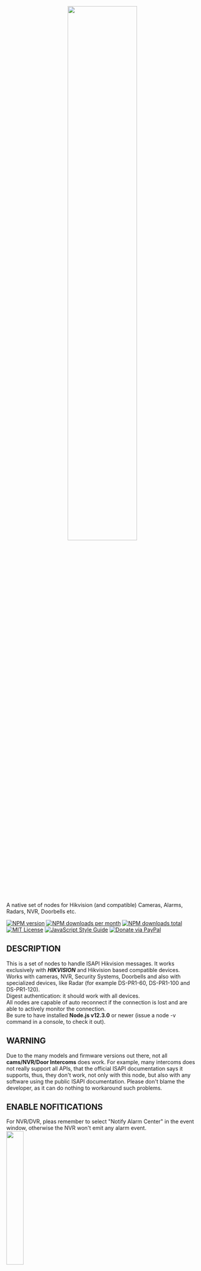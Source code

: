 
<p align="center"><img src='https://raw.githubusercontent.com/Supergiovane/node-red-contrib-hikvision-ultimate/master/img/logo.png' width="60%"></p>

A native set of nodes for Hikvision (and compatible) Cameras, Alarms, Radars, NVR, Doorbells etc.

[![NPM version][npm-version-image]][npm-url]
[![NPM downloads per month][npm-downloads-month-image]][npm-url]
[![NPM downloads total][npm-downloads-total-image]][npm-url]
[![MIT License][license-image]][license-url]
[![JavaScript Style Guide](https://img.shields.io/badge/code_style-standard-brightgreen.svg)](https://standardjs.com)
[![Donate via PayPal](https://img.shields.io/badge/Donate-PayPal-blue.svg?style=flat-square)](https://www.paypal.me/techtoday) 



## DESCRIPTION
This is a set of nodes to handle ISAPI Hikvision messages. It works exclusively with ***HIKVISION*** and Hikvision based compatible devices.<br/>
Works with cameras, NVR, Security Systems, Doorbells and also with specialized devices, like Radar (for example DS-PR1-60, DS-PR1-100 and DS-PR1-120).<br/>
Digest authentication: it should work with all devices.<br/>
All nodes are capable of auto reconnect if the connection is lost and are able to actively monitor the connection.<br/>
Be sure to have installed **Node.js v12.3.0** or newer (issue a node -v command in a console, to check it out).<br/>

## WARNING
Due to the many models and firmware versions out there, not all **cams/NVR/Door Intercoms** does work. For example, many intercoms does not really support all APIs, that the official ISAPI documentation says it supports, thus, they don't work, not only with this node, but also with any software using the public ISAPI documentation. Please don't blame the developer, as it can do nothing to workaround such problems. <br/>

## ENABLE NOFITICATIONS 
For NVR/DVR, pleas remember to select "Notify Alarm Center" in the event window, otherwise the NVR won't emit any alarm event.<br/>
<img src='https://raw.githubusercontent.com/Supergiovane/node-red-contrib-hikvision-ultimate/master/img/NotifyCenter.png' width="30%">

## COLLABORATORS NEEDED
I'm looking for collaborators to develop these nodes. I'm alone. I have other nodes to mantain, and too many help to give to the users. Very little time is remaining for me and my family, so i need someone joining this project and starting active development! Thanks!<br/>

<br/>
<br/>

## CHANGELOG
* See <a href="https://github.com/Supergiovane/node-red-contrib-hikvision-ultimate/blob/master/CHANGELOG.md">here the changelog</a>

<br/>
<br/>


## CAMERA EVENT NODE

<img src='https://raw.githubusercontent.com/Supergiovane/node-red-contrib-hikvision-ultimate/master/img/hikcamera.jpg' width="80%">

The Camera Event node connects to ***NVR, Camera, Radars, etc..*** and outputs true/false in case of an alarm. <br/>
The node can be configured as **Camera/NVR** (with standard and smart events) or as **Old Security System** and **Radar** (with specific CID events, designed for these type of security devices)<br/>
You can optionally filter the alarms by CHANNEL, EVENT and ZONE. <br/>
For NVR/DVR, the ***Channel*** property is the CAMERA number, while for Cameras, is the image sensor number (normally 1).<br/>
The ***Zone*** property is the alarm zone (RADARS), or the alert region number (CAMERAS AND NVR/DVR).<br/>
For RADAR device types, you can filter improper/false alams as well.<br/>

<img src='https://raw.githubusercontent.com/Supergiovane/node-red-contrib-hikvision-ultimate/master/img/GenericAlarm.png' width="80%">

You can choose from many different alarms, including: <br/>
- Video Motion Alarm (When motion is detected)
- Local alarm input (it's the device's IO pigtail connector)
- Line crossing (when someone crosses a line)
- CID alarms
- Many more.....



**Flow Messages**

The node outputs a payload on **PIN 1** (***TRUE*** on alarm start, ***FALSE*** on alarm end). Some alarm types only support the alarm start event.</br>
The node outputs a payload on **PIN 2**, representing a connection error. ***TRUE*** if error, otherwise ***FALSE***</br>
This below is an example of msg output:</br>


**Output PIN 1**
```javascript
// Example of an event from NVR/Camera
msg = {
  "payload": true,
  "topic": "",
  "channelid": "13", // This is the camera number for NVR, or the channel ID for cameras
  "zone": 0, // Zone or Region, see above, the explained difference
  "description": "Motion alarm",
  "_msgid": "386a613.89f259e"
}
```

```javascript
// Example of an event from Radar
msg = {
{
    "zone": 1, // This is the zone number that fired the alarm
    "payload": true, // true if alarm, otherwise false if alarm ended.
    "alarm": {
        "ipAddress": "192.168.1.25",
        "ipv6Address": "",
        "portNo": 80,
        "protocol": "HTTP",
        "macAddress": "BananaRama",
        "channelID": 1,
        "dateTime": "2012-01-13T03:58:19+01:00",
        "activePostCount": 1,
        "eventType": "cidEvent",
        "eventState": "active",
        "eventDescription": "CID event",
        "CIDEvent": {
            "code": 3103,
            "standardCIDcode": 3130,
            "type": "zoneAlarm",
            "trigger": "2012-01-13T03:58:19+01:00",
            "upload": "2012-01-13T03:58:19+01:00",
            "CameraList": [],
            "NVRList": [
                {
                    "id": 1,
                    "ip": "192.168.1.32",
                    "port": 8000,
                    "channel": 1
                }
            ],
            "zone": 1
        }
    }
    "_msgid": "b07e50f6.86a72"
}
```

**Output PIN 2 (connection error)**
```javascript
msg = {
    "topic": "",
    "errorDescription": "", // This will contain the error rescription, in case of errors.
    "payload": false, // Or TRUE if error
    "_msgid": "dd5b3622.884a78"
}
```
<br/>
<br/>

---

## ANPR (License Plate) NODE

<img src='https://raw.githubusercontent.com/Supergiovane/node-red-contrib-hikvision-ultimate/master/img/hikanprcamera.jpg' width="80%">


This node works with Hikvision ANPR cameras.<br/>

<img src='https://raw.githubusercontent.com/Supergiovane/node-red-contrib-hikvision-ultimate/master/img/ANPR.png' width="80%">

**Flow Messages**

The payload contains the license plate number and the property *plate* contains other useful informations.</br>

**Output PIN 1**
```javascript
msg = {
    "topic":"",
    "payload":"AB123CD", // This is the license plate
    "plate":{
        "captureTime":"20201130T114200+0100",
        "plateNumber":"AB123CD",
        "picName":"202011301142008600", // This is the picture's name of the license plate.
        "country":"ITA",
        "laneNo":"1",
        "direction":"forward",
        "matchingResult":"otherlist"
        }
    }
```

**Output PIN 2 (connection error)**
```javascript
msg = {
    "topic": "",
    "errorDescription": "", // This will contain the error rescription, in case of errors.
    "payload": false, // Or TRUE if error
    "_msgid": "dd5b3622.884a78"
}
```
<br/>
<br/>

---

## PTZ NODE
Recalls a PTZ pre-recorded preset.<br/>
Just select the preset in the configuration window and recall it by passing ***true*** as payload.<br/>
You can also set the Camera Number and PTZ preset number by msg.payload.channelID (optional) and msg.payload.PTZPreset. See below.<br/>

<img src='https://raw.githubusercontent.com/Supergiovane/node-red-contrib-hikvision-ultimate/master/img/PTZ.png' width="80%">

**Flow Messages**

The node outputs ***true*** on PIN 1 if the command is executed, otherwise an error on PIN 2.</br>

**Input**
```javascript
// Recall the preset set in the configuration window
msg.payload = true; // Recalls the preset
return msg;
```

```javascript
// Pass the Camera Number and PTZ preset by message
msg.payload.channelID = 1; // OPTIONAL, pass the Camera number
msg.payload.PTZPreset = 2; // OPTIONAL, pass the PTZ preset number
return msg;
```

**Output PIN 1**
```javascript
msg = {
{
    "payload": true, // true after the camera has reached the PTZ preset position
    "_msgid": "b07e50f6.86a72"
}
```

**Output PIN 2 (connection error)**
```javascript
msg = {
    "topic": "",
    "errorDescription": "", // This will contain the error rescription, in case of errors.
    "payload": false, // Or TRUE if error
    "_msgid": "dd5b3622.884a78"
}
```
<br/>
<br/>

---


## PICTURE NODE
This node gets a picture from the camera/NVR, ready to be shown in the dashboard UI.<br/>
You can rotate, resize, crop, overlay with text, zoom the image.<br/>
The ***overlay text*** is applied directly after the picture's manipulation. This behaves differently than the **text overlay node** (that uses the overlay functionality onboard the camera).<br/> 
Pass **true** as payload to obtain the image.<br/>
You can, for example, link the ***Camera Event node*** to the ***Picture node*** to get an image whenever an alarm occurs.<br/>
**CAUTION**: image handling is a very CPU/GPU consuming job. Use only if you have enough computational resources.<br/>

<img src='https://raw.githubusercontent.com/Supergiovane/node-red-contrib-hikvision-ultimate/master/img/picture.png' width="80%">

<br/>
For the picture to show up directly into the flow, you can use this node developed by @riku 

[node-red-contrib-image-output](https://flows.nodered.org/node/node-red-contrib-image-output) 

<br/>
<br/>

**Copy this code and paste it into your flow**

<details><summary>View code</summary>

> Adjust the nodes according to your setup

<code>

```javascript
[{"id":"bd6acbb81c4f9eaf","type":"change","z":"48095c5671f0ab16","name":"Setup msg","rules":[{"t":"set","p":"cid","pt":"msg","to":"","tot":"date"},{"t":"set","p":"attachments","pt":"msg","to":"[{\t \"filename\": 'image_' & $replace($now(),\":\",\"_\") & '.jpg', \t \"content\": $$.forEmail,\t \"cid\": \"\" & cid & \"\"\t}]","tot":"jsonata"},{"t":"set","p":"topic","pt":"msg","to":"See attached image","tot":"str"},{"t":"set","p":"payload","pt":"msg","to":"''","tot":"jsonata"},{"t":"set","p":"from","pt":"msg","to":"info@mysupersmarthome.it","tot":"str"}],"action":"","property":"","from":"","to":"","reg":false,"x":410,"y":200,"wires":[["3e0ca3cc7c0d2e22"]]},{"id":"0b82f010bd682a0d","type":"hikvisionUltimatePicture","z":"48095c5671f0ab16","name":"Ovest","topic":"","server":"eb73371b.af5208","channelID":"7","rotateimage":"0","heightimage":"","widthimage":"","qualityimage":"100","cropimage":"","textoverlay":"","textoverlayXY":"","textoverlayWH":"","textoverlayFont":"FONT_SANS_64_WHITE","x":230,"y":200,"wires":[["bd6acbb81c4f9eaf","7ff4f0c75ef4d486"],[]]},{"id":"478fee35ffd435b5","type":"inject","z":"48095c5671f0ab16","name":"","props":[{"p":"payload"},{"p":"topic","vt":"str"}],"repeat":"","crontab":"","once":false,"onceDelay":0.1,"topic":"","payload":"true","payloadType":"bool","x":110,"y":200,"wires":[["0b82f010bd682a0d"]]},{"id":"facefd92c70af183","type":"comment","z":"48095c5671f0ab16","name":"Send an Email with image attachment and show it in the web UI","info":"","x":290,"y":160,"wires":[]},{"id":"7ff4f0c75ef4d486","type":"template","z":"48095c5671f0ab16","name":"","field":"payload","fieldType":"msg","format":"handlebars","syntax":"mustache","template":"<img width=\"320px\" height=\"240px\" src=\"{{{payload}}}\">","output":"str","x":400,"y":260,"wires":[["121759fa66219f53"]]},{"id":"121759fa66219f53","type":"ui_template","z":"48095c5671f0ab16","group":"e2be830cd2d143a0","name":"","order":0,"width":"6","height":"4","format":"<div ng-bind-html=\"msg.payload\"></div>","storeOutMessages":true,"fwdInMessages":true,"resendOnRefresh":true,"templateScope":"local","x":560,"y":260,"wires":[[]]},{"id":"3e0ca3cc7c0d2e22","type":"function","z":"48095c5671f0ab16","name":"Email","func":"// Replace this function node with an email node","outputs":1,"noerr":0,"initialize":"","finalize":"","libs":[],"x":550,"y":200,"wires":[[]]},{"id":"eb73371b.af5208","type":"Hikvision-config","host":"192.168.1.32","port":"80","name":"NVR","authentication":"digest","protocol":"http","heartbeattimerdisconnectionlimit":"1","deviceinfo":"[object Object]"},{"id":"e2be830cd2d143a0","type":"ui_group","name":"Default","tab":"e0f42233.22428","order":2,"disp":true,"width":"6","collapse":false},{"id":"e0f42233.22428","type":"ui_tab","name":"NVR","icon":"dashboard","order":13}]
```

</code>
</details>

<br/>
<br/>

**PROPERTY WINDOW**

<img src='https://raw.githubusercontent.com/Supergiovane/node-red-contrib-hikvision-ultimate/master/img/pictureproperties.png' width="30%">

**Flow Messages**

The node outputs the image in in mamy formats on PIN 1, otherwise an error on PIN 2. On PIN 1 you'll have:<br/>
*base64 JPG string format*, ready for the UI Dashboard.</br>
*JPG Buffer*, ready to be sent as email attachment.</br>
*pure base64 format*, for many other uses.</br>
The Picture Node now passes through the input message, in the property **msg.previousInputMessage**</br>

**Input**
```javascript
// To get the image
msg.payload = true; 
return msg;
```

```javascript
// Dinamically set the overlay text
node.textoverlay = "Hello new overlay";
msg.payload = true; 
return msg;
```


**Output PIN 1**
```javascript
msg = {
{
    "previousInputMessage" : {topic : "banana"}, // this is the original passedthrough message
    "payload": "data:image/jpg;base64,/9j/4AAQSk...", // FOR THE DASHBOARD UI: Image as string in base64 format with JPG DATA header already there.
    "forEmail": "<buffer>", // FOR EMAIL: Image as buffer format, ready to be attached to an email as JPG attachment.
    "base64": "/9j/4AAQSk...", // FOR FURTHER MANIPULATION: Image as pure base64 string.
    "_msgid": "b07e50f6.86a72"
}
return msg;
```

**Output PIN 2 (connection error)**
```javascript
msg = {
    "topic": "",
    "errorDescription": "", // This will contain the error rescription, in case of errors.
    "payload": false, // Or TRUE if error
    "_msgid": "dd5b3622.884a78"
}
return msg;
```
<br/>
<br/>

---

## TEXT OVERLAY NODE
You can set the camera's text overlay. This node uses the camera's onboard text overlaying capabilities.<br/>
There are 4 rows avaiable, to be set from the configuration window or dinamically via msg input from flow.<br/>
Please note that not all cameras nor NVR/DVR (especially with old firmware) suppor setting the overlay text.<br/>

<img src='https://raw.githubusercontent.com/Supergiovane/node-red-contrib-hikvision-ultimate/master/img/Text.png' width="80%">

**Copy this code and paste it into your flow**

<details><summary>View code</summary>

> Adjust the nodes according to your setup

<code>

```javascript
[{"id":"7e79800b.afb8a8","type":"hikvisionUltimateText","z":"3f22f0c6.ff1328","name":"Overlay Text","server":"eb73371b.af5208","row1":"","row1XY":"","row2":"","row2XY":"","row3":"","row3XY":"","row4":"","row5XY":"","channelID":"1","x":510,"y":120,"wires":[]},{"id":"3aa8a40f.9a0964","type":"inject","z":"3f22f0c6.ff1328","name":"Go","props":[{"p":"payload"},{"p":"topic","vt":"str"}],"repeat":"","crontab":"","once":false,"onceDelay":0.1,"topic":"","payload":"","payloadType":"date","x":170,"y":120,"wires":[["7e79800b.afb8a8"]]},{"id":"2b4d9297.75ee46","type":"comment","z":"3f22f0c6.ff1328","name":"Set the overlay text","info":"","x":190,"y":80,"wires":[]},{"id":"22dc37f9.b3b86","type":"function","z":"3f22f0c6.ff1328","name":"MSG Override","func":"// Override one or more rows\n// You can use from row1 to row4 to set the text\n// and from row1XY to row4XY to set the position in the format x,y (for example: 100,200)\n\n// Optionally set the channel. On NVR, this indicates the camera number\nmsg.channelid = 1;\n\n// Row 1\nmsg.row1 = \"Temperature: \" + msg.payload;\nmsg.row1XY = \"100,200\"; // Optionallly set the position\n\n// Row 2 (here we leave the position previosly set via the camera menu)\nmsg.row2 = \"Sun\";\n\nreturn msg;","outputs":1,"noerr":0,"initialize":"","finalize":"","x":320,"y":180,"wires":[["7e79800b.afb8a8"]]},{"id":"a91e43a0.ccbb2","type":"inject","z":"3f22f0c6.ff1328","name":"Go","props":[{"p":"payload"},{"p":"topic","vt":"str"}],"repeat":"","crontab":"","once":false,"onceDelay":0.1,"topic":"","payload":"22°c","payloadType":"str","x":170,"y":180,"wires":[["22dc37f9.b3b86"]]},{"id":"eb73371b.af5208","type":"Hikvision-config","host":"192.168.1.32","port":"80","name":"Server","authentication":"digest","protocol":"http","heartbeattimerdisconnectionlimit":"1","deviceinfo":"[object Object]"}]
```

</code>
</details>
<br/>
<br/>

**Flow Messages**

Pass anything you like as input msg, to set the text overlay.</br>
You can override texts by passing some msg inputs. See samples below</br>

**Input**
```javascript
// Simply overlay the text set in the config window
msg.payload = true;
return msg;
```

```javascript
// Override one or more rows
// You can use from row1 to row4 to set the text
// and from row1XY to row4XY to set the position in the format x,y (for example: 100,200)

// Optionally set the channel. On NVR, this indicates the camera number
msg.channelid = 1;

// Row 1
msg.row1 = "Temperature: " + msg.payload;
msg.row1XY = "100,200"; // Optionallly set the position

// Row 2 (here we leave the position previosly set via the camera menu)
msg.row2 = "Sun";

return msg;
```

```javascript
// Delete all 4 rows
msg.row1 = "";
msg.row2 = "";
msg.row3 = "";
msg.row4 = "";
return msg;
```


<br/>
<br/>

---

## XML NODE
This node allow you to send any XML you want to your devices.<br/>
Every device has own firmware, capabilities etc. so i decided to allow you to cover all your needs by adding this universal node.<br/>
Please read the ISAPI Hikvision documentation or dig into the Internet to learn what XML you can send. The limit is only your fantasy.<br/>

<img src='https://raw.githubusercontent.com/Supergiovane/node-red-contrib-hikvision-ultimate/master/img/XML.png' width="80%">


<br/>
<br/>

**Flow Messages**

You can override all properties configured in the node, by passing some msg inputs. See samples below</br>

**Input**
```javascript
// Send your own XML to the device
// You can override the default config, with all these optional properties
// msg.method must be PUT, POST or GET (all uppercase)

msg.XML = ``; // Here goes your XML. These strange chars after the = allow you to do multiline text
msg.path = ""; // For example /ISAPI/System/Video/inputs/channels/1/overlays
msg.method = "PUT"; // This must be PUT, POST or GET (uppercase)

return msg;
```

<br/>

As an example, you can set a text overlay via XML 
```javascript
// Set an overlay text (if the camera supports overlaying text)

msg.XML = `<?xml version="1.0" encoding="UTF-8" ?>
<VideoOverlay version="1.0" xmlns="http://www.hikvision.com/ver20/XMLSchema\">
<fontSize>1</fontSize>
<TextOverlayList size="6">
    <TextOverlay version="1.0" xmlns="http://www.hikvision.com/ver20/XMLSchema\">
    <id>1</id>
    <enabled>true</enabled>
    <positionX>464</positionX>
    <positionY>96</positionY>
    <displayText>HELLO WORLD</displayText>
    </TextOverlay>
</TextOverlayList>
</VideoOverlay>`; // Here goes your XML. These strange chars after the = allow you to do multiline text
msg.path = "/ISAPI/System/Video/inputs/channels/1/overlays/text"; // For example /ISAPI/System/Video/inputs/channels/1/overlays
msg.method = "PUT"; // This must be PUT, POST or GET (uppercase)

return msg;
```

**Output**

The node will return the response from the camera.
<br/>
For example, if you wish to know if your camera has motion detect enable, just pass this to the node<br/>

```javascript
// Ask the camera if it supports motion detect
msg.path = "/ISAPI/System/Video/inputs/channels/1/motionDetection";
msg.method ="GET";
return msg;
```

The response will be something like this

```javascript
{
   "topic":"Camera Sud",
   "payload":{
      "MotionDetection":{
         "$":{
            "version":"2.0",
            "xmlns":"http://www.hikvision.com/ver20/XMLSchema"
         },
         "enabled":"false",
         "enableHighlight":"true",
         "samplingInterval":"2",
         "startTriggerTime":"500",
         "endTriggerTime":"500",
         "regionType":"grid",
         "Grid":{
            "rowGranularity":"18",
            "columnGranularity":"22"
         },
         "MotionDetectionLayout":{
            "$":{
               "version":"2.0",
               "xmlns":"http://www.hikvision.com/ver20/XMLSchema"
            },
            "sensitivityLevel":"80",
            "layout":{
               "gridMap":"000000000000000000000000000000000000000000000000000000000000000000000000000000000000000000000000000000000000"
            }
         },
         "enableWithMoving":"false"
      }
   },
   "_msgid":"fa45ddc3240240cf"
}
```
<br/>

If an ***error*** occurs, the XML node will output a msg with the error

```javascript
{
   "topic":"XML Node",
   "errorDescription":"network timeout at: http://192.168.1.211:80/ISAPI/System/Video/inputs/channels/1/motionDetection",
   "_msgid":"8289d3fbf2919d2b"
}
```

<br/>
<br/>

---

## RAW CAMERA Event NODE
The RAW CAMERA Event node reacts to every message sent by the device. You can use this node when the other nodes doesn't fit your needs. It connects to ***NVR, Camera, Radars etc...*** and outputs the event received. <br/>

<img src='https://raw.githubusercontent.com/Supergiovane/node-red-contrib-hikvision-ultimate/master/img/RawAlarm.png' width="80%">

**Flow Messages**

The node outputs a payload on **PIN 1** that can vary, depending on the alarm type sent by the connected device.</br>
The node outputs a payload on **PIN 2**, representing a connection error. ***TRUE*** if error, otherwise ***FALSE***</br>
This below is an example of msg output (in this case, a movement detected from a radar)</br>


**Output PIN 1**
```javascript
msg = {
    "topic": "",
    "payload": {
        "ipAddress": "192.168.1.25",
        "ipv6Address": "",
        "portNo": 80,
        "protocol": "HTTP",
        "macAddress": "banana",
        "channelID": 1,
        "dateTime": "2012-01-13T04:32:47+01:00",
        "activePostCount": 1,
        "eventType": "MultiRadarTargetEvent",
        "eventState": "active",
        "eventDescription": "MultiRadar Target Event",
        "MultiRadarTargetEventList": [
            {
                "targetID": 25,
                "isTargetDisappear": false,
                "targetType": "people",
                "Coordinate": {
                    "angle": 101.49,
                    "distance": 24.59
                },
                "speed": -0.2,
                "signalStrength": "strong",
                "TrackedInfoList": [],
                "trackedByIPC": false
            }
        ]
    },
    "_msgid": "dba1850a.2dc5e8"
}
```

**Output PIN 2 (connection error)**
```javascript
msg = {
    "topic": "",
    "errorDescription": "", // This will contain the error rescription, in case of errors.
    "payload": false, // Or TRUE if error
    "_msgid": "dd5b3622.884a78"
}
```
<br/>
<br/>

---

## DOORBELL NODE
The doorbell node allow you to receive ring/call progress events, open the doors, hangup calls and other things from hikvision and hik compatible doorbells. <br/>
Everytime ad intercom sends a message to the node, this message is validated using the filters you selected in the configuration window. In case of a match, it emits a msg to the flow. 
<br/>There are many filters you can apply (ringStatus (ring or on call), floor number, unit number, building number and so on.).

<img src='https://raw.githubusercontent.com/Supergiovane/node-red-contrib-hikvision-ultimate/master/img/Doorbell.png' width="80%">

**Copy this code and paste it into your flow**

<details><summary>View code</summary>

> Adjust the nodes according to your setup

<code>

```javascript
[{"id":"22420ca523840eef","type":"hikvisionUltimateDoorbell","z":"48095c5671f0ab16","name":"","topic":"","server":"085ef798e6c04064","ringStatus":"all","floorNo":"all","unitNo":"all","zoneNo":"all","buildingNo":"all","x":360,"y":180,"wires":[["5d1eddc07a46bd2c"],["7b5813c6cd794885"]]},{"id":"5d1eddc07a46bd2c","type":"debug","z":"48095c5671f0ab16","name":"Output","active":true,"tosidebar":true,"console":false,"tostatus":false,"complete":"true","targetType":"full","statusVal":"","statusType":"auto","x":550,"y":160,"wires":[]},{"id":"7b5813c6cd794885","type":"debug","z":"48095c5671f0ab16","name":"Error report","active":true,"tosidebar":true,"console":false,"tostatus":false,"complete":"payload","targetType":"msg","statusVal":"","statusType":"auto","x":570,"y":200,"wires":[]},{"id":"a1032b3b72cf9db6","type":"inject","z":"48095c5671f0ab16","name":"Open Door","props":[{"p":"openDoor","v":"1","vt":"num"},{"p":"topic","vt":"str"}],"repeat":"","crontab":"","once":false,"onceDelay":0.1,"topic":"","x":180,"y":160,"wires":[["22420ca523840eef"]]},{"id":"54590a36f409ce0f","type":"inject","z":"48095c5671f0ab16","name":"Hang Up","props":[{"p":"hangUp","v":"true","vt":"bool"},{"p":"topic","vt":"str"}],"repeat":"","crontab":"","once":false,"onceDelay":"8","topic":"","x":180,"y":200,"wires":[["22420ca523840eef"]]},{"id":"2388a3941360bd3c","type":"comment","z":"48095c5671f0ab16","name":"Doorbell sample. Caution: \"Open Door\" will open your door.","info":"","x":330,"y":120,"wires":[]},{"id":"085ef798e6c04064","type":"Doorbell-config","host":"192.168.1.5","port":"80","name":"OUTDOOR STATION","authentication":"digest","protocol":"http","heartbeattimerdisconnectionlimit":"1","deviceinfo":"{\"DeviceInfo\":{\"$\":{\"version\":\"2.0\",\"xmlns\":\"http://www.isapi.org/ver20/XMLSchema\"},\"deviceName\":\"OUTDOOR STATION\",\"deviceID\":\"7d49925b-4fc7-406b-a0ec-2ca59cc25838\",\"deviceDescription\":\"\\tVis\",\"deviceLocation\":\"STD-CGI\",\"systemContact\":\"STD-CGI\",\"model\":\"DS-KV6113-WPE1(B)\",\"serialNumber\":\"DS-KV6113-WPE1(B)0120210416RRF86332026\",\"macAddress\":\"24:18:c6:39:42:29\",\"firmwareVersion\":\"V2.2.50\",\"firmwareReleasedDate\":\"build 210630\",\"bootVersion\":\"33685554\",\"bootReleasedDate\":\"1377822\",\"hardwareVersion\":\"0x0\",\"encoderVersion\":\"V4.0\",\"encoderReleasedDate\":\"build 181206\",\"deviceType\":\"\\tVis\",\"telecontrolID\":\"88\",\"supportBeep\":\"true\",\"supportVideoLoss\":\"true\",\"alarmOutNum\":\"2\",\"alarmInNum\":\"4\",\"RS485Num\":\"1\",\"customizedInfo\":\"\"}}"}]
```

</code>
</details>


**Flow Messages**

**Input**

The node accepts messages from the flow.<br/>
See these messages you can pass to it:<br/>

*OPEN THE DOOR LATCHES*
```javascript
// Open the door. 
msg.openDoor = 1; // Pass the door number to open as value, in this case, 1.
return msg;
```

*HANG UP THE CURRENT CALL AND STOP RINGING*
```javascript
// Hangup the current call and stop ringing 
msg.hangUp = true; 
return msg;
```
<br/>
<br/>

**Output**

The node outputs a payload on **PIN 1** that can vary, depending on the event type sent by the connected intercom.<br/>
Anyway, it emits always a payload = ***true** as soon as an intercom message matching filters you configured in the configuration window, arrives. You can use that payload to trigger events.
The node outputs a payload on **PIN 2**, representing a connection error. ***TRUE*** if error, otherwise ***FALSE***</br>
This below is an example of msg output</br>


**Output PIN 1**
```javascript
msg = {
   "CallerInfo":{
      "buildingNo":1,
      "floorNo":1,
      "zoneNo":1,
      "unitNo":1,
      "devNo":88,
      "devType":1,
      "lockNum":1,
      "status":"idle"
   },
   "topic":"",
   "payload":true
}
```

**Output PIN 2 (connection error)**
```javascript
msg = {
    "topic": "",
    "errorDescription": "", // This will contain the error rescription, in case of errors.
    "payload": false // Or TRUE if error
}
```

<br/>
<br/>



---

## AX PRO Alarm node (Ax Pro and AX Pro Hybrid)

<img src='https://raw.githubusercontent.com/Supergiovane/node-red-contrib-hikvision-ultimate/master/img/axproPicture.jpg' width="80%">


This node receives all events sent by your AX Pro alarm.<br/>
You will receive not only Alarms etc, but also zone status, even if the AX Pro is disarmed.<br/>
You can also arm, disarm, silence alarm etc...<br/>

<img src='https://raw.githubusercontent.com/Supergiovane/node-red-contrib-hikvision-ultimate/master/img/axpro.png' width="80%">

**Copy this code and paste it into your flow**

<details><summary>View code</summary>

> Adjust the nodes according to your setup

```javascript

[{"id":"7c370c1cabe6fd89","type":"hikvisionUltimateAxPro","z":"e9a7cd97842ffa10","name":"Ax Pro","topic":"","server":"2dfc48091d46ead3","x":350,"y":200,"wires":[["bc0f8fdc472511e7"],["01e634bd9098e528"]]},{"id":"893818dce1fc2c20","type":"debug","z":"e9a7cd97842ffa10","name":"Alarm Event","active":true,"tosidebar":true,"console":false,"tostatus":false,"complete":"payload.CIDEvent","targetType":"msg","statusVal":"","statusType":"auto","x":670,"y":180,"wires":[]},{"id":"01e634bd9098e528","type":"debug","z":"e9a7cd97842ffa10","name":"Connection Error","active":true,"tosidebar":true,"console":false,"tostatus":false,"complete":"true","targetType":"full","statusVal":"","statusType":"auto","x":550,"y":280,"wires":[]},{"id":"ddc2d752e0c13937","type":"inject","z":"e9a7cd97842ffa10","name":"Disarm Area 1","props":[{"p":"disarmArea","v":"1","vt":"num"}],"repeat":"","crontab":"","once":false,"onceDelay":0.1,"topic":"","x":150,"y":280,"wires":[["7c370c1cabe6fd89"]]},{"id":"b33ec376180a53bc","type":"inject","z":"e9a7cd97842ffa10","name":"Arm Away Area 1","props":[{"p":"armAwayArea","v":"1","vt":"num"}],"repeat":"","crontab":"","once":false,"onceDelay":0.1,"topic":"","x":140,"y":160,"wires":[["7c370c1cabe6fd89"]]},{"id":"6145bfa8991c1831","type":"inject","z":"e9a7cd97842ffa10","name":"Arm Stay Area 1","props":[{"p":"armStayArea","v":"1","vt":"num"}],"repeat":"","crontab":"","once":false,"onceDelay":0.1,"topic":"","x":140,"y":200,"wires":[["7c370c1cabe6fd89"]]},{"id":"189b2eb17cb67a52","type":"inject","z":"e9a7cd97842ffa10","name":"Clear Alarm Area 1","props":[{"p":"clearAlarmArea","v":"1","vt":"num"}],"repeat":"","crontab":"","once":false,"onceDelay":0.1,"topic":"","x":130,"y":240,"wires":[["7c370c1cabe6fd89"]]},{"id":"40ce4b0d34bedf21","type":"comment","z":"e9a7cd97842ffa10","name":"Hikvision AX Pro Alarm Control and Event receiver","info":"","x":230,"y":100,"wires":[]},{"id":"bc0f8fdc472511e7","type":"switch","z":"e9a7cd97842ffa10","name":"","property":"payload","propertyType":"msg","rules":[{"t":"hask","v":"CIDEvent","vt":"str"},{"t":"hask","v":"zoneUpdate","vt":"str"}],"checkall":"true","repair":false,"outputs":2,"x":510,"y":200,"wires":[["893818dce1fc2c20"],["5c9f382684e6354f"]]},{"id":"5c9f382684e6354f","type":"debug","z":"e9a7cd97842ffa10","name":"Zone Update","active":true,"tosidebar":true,"console":false,"tostatus":false,"complete":"payload.zoneUpdate","targetType":"msg","statusVal":"","statusType":"auto","x":670,"y":220,"wires":[]},{"id":"2dfc48091d46ead3","type":"AXPro-config","host":"192.168.1.10","port":"80","name":"AX Pro","authentication":"sha256-salted","protocol":"http","heartbeattimerdisconnectionlimit":"2","deviceinfo":"[object Object]"}]

```
</details>

<br/>
<br/>

**Flow Messages**

You can control your AX Pro alarm panel by passing messages to the node.</br>

**Input**

```javascript
// To Arm Away Area 1
msg.armAwayArea = 1
return msg;
```

```javascript
// To Arm Stay Area 1
msg.armStayArea = 1
return msg;
```

```javascript
// To Disarm Area 1
msg.disarmArea = 1
return msg;
```

```javascript
// To clear alarm on Area 1
msg.clearAlarmArea = 1
return msg;
```

**Output**

On PIN1, the node will output the msg</br>
On PIN2 it will output connection error messages<br/>
Example PIN 1:<br/>

```json
// FOR CID EVENTS 
{
   "code":1401, // This is the reference code of the event. Please see the ISAPI docs or try by yourself, by watching the output while playing with your alarm
   "name":"Supergiovane",
   "type":"armAndDisarm",
   "trigger":"2022-12-22T17:33:56+01:00",
   "upload":"2022-12-22T17:33:56+01:00",
   "system":1,
   "subSystemName":"Casa"
}
```

```json
// FOR ZONE UPDATE EVENT
{
   "id":1,
   "name":"Zona cablata 2",
   "status":"trigger",
   "sensorStatus":"normal",
   "magnetOpenStatus":true,
   "tamperEvident":false,
   "shielded":false,
   "bypassed":false,
   "armed":false,
   "isArming":false,
   "alarm":false,
   "reason":"break",
   "subSystemNo":1,
   "linkageSubSystem":[
      1
   ],
   "detectorType":"magneticContact",
   "stayAway":false,
   "zoneType":"Instant",
   "accessModuleType":"localTransmitter",
   "moduleChannel":2,
   "zoneAttrib":"wired",
   "deviceNo":3,
   "abnormalOrNot":false
}
```

### CID Events common codes

CID Events refers to a field "code" in the Alarm event output<br/>
The most common event codes are: 3401 (Arm Away), 3441 (Arm Stay), 1401 (Disarmed), 1759 (Intrusion Alarm)<br/>
For other codes, please see the list below. You can find it [here as well](https://www.hikvisioneurope.com/eu/portal/portal/Technical%20Materials/10%20%20Intrusion%26Alarm/08%20ARC%20Integration/Hik%20IP%20Receiver%20Pro/Hik%20IP%20Receiver%20Pro_V1.6.0.4Build20221110/Hik%20IP%20Receiver%20Pro_User%20Manual_V1.6.0.PDF)<br/>

<img src='https://raw.githubusercontent.com/Supergiovane/node-red-contrib-hikvision-ultimate/master/img/CIDEvents/1.png' width="100%">
<img src='https://raw.githubusercontent.com/Supergiovane/node-red-contrib-hikvision-ultimate/master/img/CIDEvents/2.png' width="100%">
<img src='https://raw.githubusercontent.com/Supergiovane/node-red-contrib-hikvision-ultimate/master/img/CIDEvents/3.png' width="100%">
<img src='https://raw.githubusercontent.com/Supergiovane/node-red-contrib-hikvision-ultimate/master/img/CIDEvents/4.png' width="100%">
<img src='https://raw.githubusercontent.com/Supergiovane/node-red-contrib-hikvision-ultimate/master/img/CIDEvents/5.png' width="100%">

<br/>
<br/>


![Logo](https://raw.githubusercontent.com/Supergiovane/node-red-contrib-hikvision-ultimate/master/img/madeinitaly.png)

[license-image]: https://img.shields.io/badge/license-MIT-blue.svg
[license-url]: https://github.com/Supergiovane/node-red-contrib-hikvision-ultimate/master/LICENSE
[npm-url]: https://npmjs.org/package/node-red-contrib-hikvision-ultimate
[npm-version-image]: https://img.shields.io/npm/v/node-red-contrib-hikvision-ultimate.svg
[npm-downloads-month-image]: https://img.shields.io/npm/dm/node-red-contrib-hikvision-ultimate.svg
[npm-downloads-total-image]: https://img.shields.io/npm/dt/node-red-contrib-hikvision-ultimate.svg
